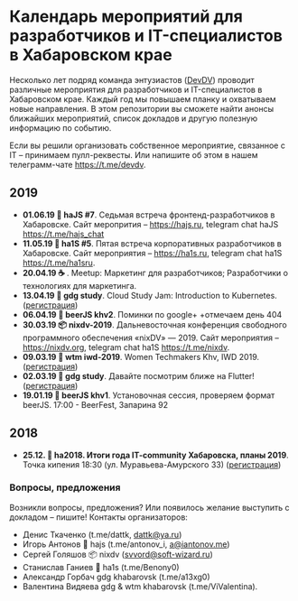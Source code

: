 # Календарь мероприятий для разработчиков и IT-специалистов в Хабаровском крае

Несколько лет подряд команда энтузиастов ([DevDV](https://devdv.ru)) проводит различные мероприятия для разработчиков и IT-специалистов в Хабаровском крае. Каждый год мы повышаем планку и охватываем новые направления. В этом репозитории вы сможете найти анонсы ближайших мероприятий, список докладов и другую полезную информацию по событию.

Если вы решили организовать собственное мероприятие, связанное с IT &ndash; принимаем пулл-реквесты. Или напишите об этом в нашем телеграмм-чате https://t.me/devdv.

## 2019

* **01.06.19 🚀 haJS #7**. Седьмая встреча фронтенд-разработчиков в Хабаровске. Сайт меропрития &ndash; https://hajs.ru, telegram chat haJS https://t.me/hajs_chat
* **11.05.19 💢 ha1S #5**. Пятая встреча корпоративных разработчиков в Хабаровске. Сайт мероприятия &ndash; https://ha1s.ru, telegram chat ha1S https://t.me/ha1sru.
* **20.04.19 ☕️ <coffee-code/>**. Meetup: Маркетинг для разработчиков; Разработчики о технологиях для маркетинга.
* **13.04.19 🍕 gdg study**. Cloud Study Jam: Introduction to Kubernetes. ([регистрация](https://www.meetup.com/ru-RU/GDG-Khabarovsk/events/259807873/))
* **06.04.19 🍺 beerJS khv2**. Поминки по google+ +отмечаем день 404
* **30.03.19 📦 nixdv-2019**. Дальневосточная конференция свободного программного обеспечения «nixDV» — 2019. Сайт мероприятия &ndash; https://nixdv.org, telegram chat ha1S https://t.me/nixdv.
* **09.03.19 🍭 wtm iwd-2019**. Women Techmakers Khv, IWD 2019. ([регистрация](https://www.meetup.com/ru-RU/GDG-Khabarovsk/events/259411696/))
* **02.03.19 🍕 gdg study**. Давайте посмотрим ближе на Flutter! ([регистрация](https://www.meetup.com/ru-RU/GDG-Khabarovsk/events/258373219/))
* **19.01.19 🍺 beerJS khv1**. Установочная сессия, проверяем формат beerJS. 17:00 - BeerFest, Запарина 92

## 2018

* **25.12. 🔰 ha2018. Итоги года IT-community Хабаровска, планы 2019**.
Точка кипения 18:30 (ул. Муравьева-Амурского 33) ([регистрация](https://leader-id.ru/event/14303/))

### Вопросы, предложения

Возникли вопросы, предложения? Или появилось желание выступить с докладом &ndash; пишите! Контакты организаторов:

* Денис Ткаченко (t.me/dattk, dattk@ya.ru)
* Игорь Антонов 🚀 hajs (t.me/antonov_i, a@iantonov.me)
* Сергей Голяшов 📦 nixdv (svvord@soft-wizard.ru)
* Станислав Ганиев 💢 ha1s (t.me/Benony0)
* Александр Горбач gdg khabarovsk (t.me/a13xg0)
* Валентина Видяева gdg & wtm khabarovsk (t.me/ViValentina).
